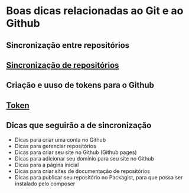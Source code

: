 # Boas dicas relacionadas ao Git e ao Github

## Sincronização entre repositórios
## [Sincronização de repositórios](sincronizacao.md)

## Criação e uuso de tokens para o Github
## [Token](token.md)

## Dicas que seguirão a de sincronização

- Dicas para criar uma conta no Github
- Dicas para gerenciar repositórios
- Dicas para criar seu site no Github (Github pages)
- Dicas para adicionar seu domínio para seu site no Github
- Dicas para a página inicial
- Dicas para criar sites de documentação de repositórios
- Dicas para publicar seu repositório no Packagist, para que possa ser instalado pelo composer

